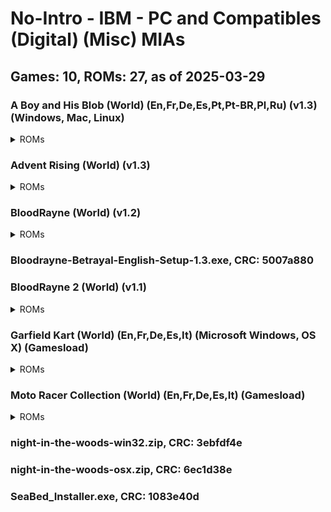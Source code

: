 # No-Intro - IBM - PC and Compatibles (Digital) (Misc) MIAs
## Games: 10, ROMs: 27, as of 2025-03-29

### A Boy and His Blob (World) (En,Fr,De,Es,Pt,Pt-BR,Pl,Ru) (v1.3) (Windows, Mac, Linux)
<details>
<summary>ROMs</summary>

- A-Boy-and-His-Blob-1.0.dmg, CRC: 0f2428cb
- A-Boy-And-His-Blob-1.0.tar.gz, CRC: deb7f09a
- A-Boy-and-His-Blob-English-Setup-1.3.exe, CRC: 464ce62f
</details>

### Advent Rising (World) (v1.3)
<details>
<summary>ROMs</summary>

- Advent-Rising-Artwork-1.0.zip, CRC: 18431946
- Advent-Rising-English-Setup-1.3-1.bin, CRC: c603e987
- Advent-Rising-English-Setup-1.3-2.bin, CRC: 339044e2
- Advent-Rising-English-Setup-1.3-3.bin, CRC: a9d90c21
- Advent-Rising-English-Setup-1.3-4.bin, CRC: c6a7d224
- Advent-Rising-English-Setup-1.3.exe, CRC: 3363d81d
- Advent-Rising-Making-Of-Video-1.0.zip, CRC: 9a4bb801
- Advent-Rising-Manual-1.0.pdf, CRC: 83a0b6f0
- Advent-Rising-MP3-Soundtrack-1.0.zip, CRC: d74726d4
</details>

### BloodRayne (World) (v1.2)
<details>
<summary>ROMs</summary>

- BloodRayne-1-Artwork-1.0.zip, CRC: 20dd787d
- BloodRayne-1-MP3-Soundtrack-1.0.zip, CRC: 60f6dbbe
- BloodRayne-English-Setup-1.2.exe, CRC: dbf09c31
</details>

### Bloodrayne-Betrayal-English-Setup-1.3.exe, CRC: 5007a880
### BloodRayne 2 (World) (v1.1)
<details>
<summary>ROMs</summary>

- BloodRayne-2-Artwork-1.0.zip, CRC: b110fcda
- BloodRayne-2-English-Setup-1.1.exe, CRC: 75c244e8
- BloodRayne-2-MP3-Soundtrack-1.0.zip, CRC: 68be7972
- BloodRayne-2-Screensavers-1.0.zip, CRC: 8971021c
</details>

### Garfield Kart (World) (En,Fr,De,Es,It) (Microsoft Windows, OS X) (Gamesload)
<details>
<summary>ROMs</summary>

- GarfieldKart_efgis.dmg, CRC: 613b5445
- GarfieldKart_efgis.exe, CRC: 0d40f370
</details>

### Moto Racer Collection (World) (En,Fr,De,Es,It) (Gamesload)
<details>
<summary>ROMs</summary>

- MotoRacerCollection_efgis-1.bin, CRC: 71dda594
- MotoRacerCollection_efgis.exe, CRC: 8870e84c
</details>

### night-in-the-woods-win32.zip, CRC: 3ebfdf4e
### night-in-the-woods-osx.zip, CRC: 6ec1d38e
### SeaBed_Installer.exe, CRC: 1083e40d
